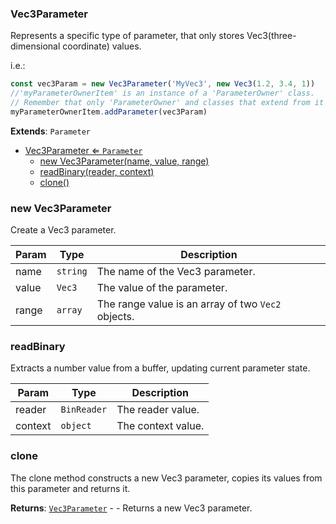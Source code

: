 <a name="Vec3Parameter"></a>

### Vec3Parameter 
Represents a specific type of parameter, that only stores Vec3(three-dimensional coordinate) values.

i.e.:
```javascript
const vec3Param = new Vec3Parameter('MyVec3', new Vec3(1.2, 3.4, 1))
//'myParameterOwnerItem' is an instance of a 'ParameterOwner' class.
// Remember that only 'ParameterOwner' and classes that extend from it can host 'Parameter' objects.
myParameterOwnerItem.addParameter(vec3Param)
```


**Extends**: <code>Parameter</code>  

* [Vec3Parameter ⇐ <code>Parameter</code>](#Vec3Parameter)
    * [new Vec3Parameter(name, value, range)](#new-Vec3Parameter)
    * [readBinary(reader, context)](#readBinary)
    * [clone()](#clone)

<a name="new_Vec3Parameter_new"></a>

### new Vec3Parameter
Create a Vec3 parameter.


| Param | Type | Description |
| --- | --- | --- |
| name | <code>string</code> | The name of the Vec3 parameter. |
| value | <code>Vec3</code> | The value of the parameter. |
| range | <code>array</code> | The range value is an array of two `Vec2` objects. |

<a name="Vec3Parameter+readBinary"></a>

### readBinary
Extracts a number value from a buffer, updating current parameter state.



| Param | Type | Description |
| --- | --- | --- |
| reader | <code>BinReader</code> | The reader value. |
| context | <code>object</code> | The context value. |

<a name="Vec3Parameter+clone"></a>

### clone
The clone method constructs a new Vec3 parameter, copies its values
from this parameter and returns it.


**Returns**: [<code>Vec3Parameter</code>](#Vec3Parameter) - - Returns a new Vec3 parameter.  
